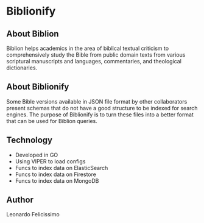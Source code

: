 # Biblionify #

## About Biblion ##
Biblion helps academics in the area of biblical textual criticism to comprehensively study the Bible from public domain texts from various scriptural manuscripts and languages, commentaries, and theological dictionaries.

## About Biblionify ##
Some Bible versions available in JSON file format by other collaborators present schemas that do not have a good structure to be indexed for search engines. The purpose of Biblionify is to turn these files into a better format that can be used for Biblion queries.

## Technology ##
- Developed in GO
- Using VIPER to load configs
- Funcs to index data on ElasticSearch
- Funcs to index data on Firestore
- Funcs to index data on MongoDB

## Author ##
Leonardo Felicissimo